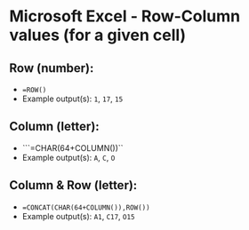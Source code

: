 
# Microsoft Excel - Row-Column values (for a given cell)


## Row (number):
  - ```=ROW()```
  - Example output(s):  ```1```, ```17```, ```15```


## Column (letter):
  - ```=CHAR(64+COLUMN())``
  - Example output(s):  ```A```, ```C```, ```O```


## Column & Row (letter):
  - ```=CONCAT(CHAR(64+COLUMN()),ROW())```  
  - Example output(s):  ```A1```, ```C17```, ```O15```
